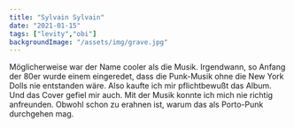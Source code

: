 ```yaml
---
title: "Sylvain Sylvain"
date: "2021-01-15"
tags: ["levity","obi"]
backgroundImage: "/assets/img/grave.jpg"
---
```


Möglicherweise war der Name cooler als die Musik. Irgendwann, so Anfang der 80er wurde einem eingeredet, dass die Punk-Musik ohne die New York Dolls nie entstanden wäre. Also kaufte ich mir pflichtbewußt das Album. Und das Cover gefiel mir auch. Mit der Musik konnte ich mich nie richtig anfreunden. Obwohl schon zu erahnen ist, warum das als Porto-Punk durchgehen mag.
